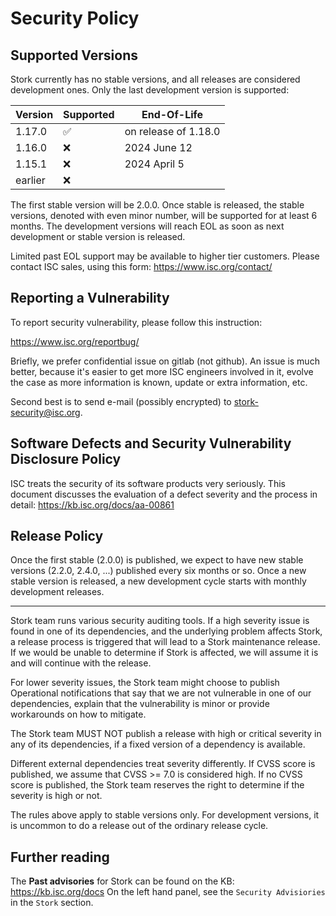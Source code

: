 # Security Policy

## Supported Versions

Stork currently has no stable versions, and all releases are considered development ones. Only the last development version is
supported:

| Version | Supported          | End-Of-Life           |
| ------- | ------------------ | --------------------- |
| 1.17.0  | :white_check_mark: | on release of 1.18.0  |
| 1.16.0  | :x:                | 2024 June 12          |
| 1.15.1  | :x:                | 2024 April 5          |
| earlier | :x:                |                       |

The first stable version will be 2.0.0. Once stable is released, the stable versions, denoted with even minor number,
will be supported for at least 6 months. The development versions will reach EOL as soon as next development or stable
version is released.

Limited past EOL support may be available to higher tier customers.
Please contact ISC sales, using this form: https://www.isc.org/contact/

## Reporting a Vulnerability

To report security vulnerability, please follow this instruction:

https://www.isc.org/reportbug/

Briefly, we prefer confidential issue on gitlab (not github). An issue is much better, because it's easier to get more
ISC engineers involved in it, evolve the case as more information is known, update or extra information, etc.

Second best is to send e-mail (possibly encrypted) to stork-security@isc.org.

## Software Defects and Security Vulnerability Disclosure Policy

ISC treats the security of its software products very seriously. This document discusses the evaluation of a defect
severity and the process in detail: https://kb.isc.org/docs/aa-00861

## Release Policy

Once the first stable (2.0.0) is published, we expect to have new stable versions (2.2.0, 2.4.0, ...) published
every six months or so. Once a new stable version is released, a new development cycle starts with monthly
development releases.

---

Stork team runs various security auditing tools. If a high severity issue is found in one of its dependencies, and the
underlying problem affects Stork, a release process is triggered that will lead to a Stork maintenance release.
If we would be unable to determine if Stork is affected, we will assume it is and will continue with the release.

For lower severity issues, the Stork team might choose to publish Operational notifications that say that we are not
vulnerable in one of our dependencies, explain that the vulnerability is minor or provide workarounds on how to mitigate.

The Stork team MUST NOT publish a release with high or critical severity in any of its dependencies, if a fixed version
of a dependency is available.

Different external dependencies treat severity differently. If CVSS score is published, we assume that CVSS >= 7.0
is considered high. If no CVSS score is published, the Stork team reserves the right to determine if the severity
is high or not.

The rules above apply to stable versions only. For development versions, it is uncommon to do a release out of the
ordinary release cycle.


## Further reading

The **Past advisories** for Stork can be found on the KB: https://kb.isc.org/docs
On the left hand panel, see the `Security Advisiories` in the `Stork` section.
